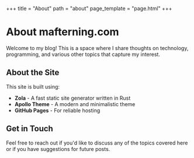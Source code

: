 +++
title = "About"
path = "about"
page_template = "page.html"
+++

# About mafterning.com

Welcome to my blog! This is a space where I share thoughts on technology, programming, and various other topics that capture my interest.

## About the Site

This site is built using:
- **Zola** - A fast static site generator written in Rust
- **Apollo Theme** - A modern and minimalistic theme
- **GitHub Pages** - For reliable hosting

## Get in Touch

Feel free to reach out if you'd like to discuss any of the topics covered here or if you have suggestions for future posts.
